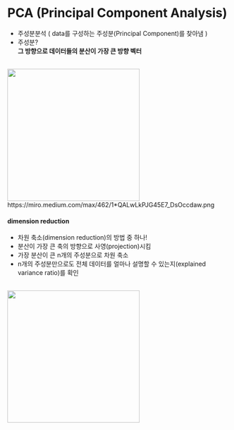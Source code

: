 # PCA (Principal Component Analysis)
- 주성분분석 ( data를 구성하는 주성분(Principal Component)를 찾아냄 )
- 주성분? </br>
 **그 방향으로 데이터들의 분산이 가장 큰 방향 벡터**
</br>
 <img src="https://miro.medium.com/max/462/1*QALwLkPJG45E7_DsOccdaw.png" width="300" /> </br>
 https://miro.medium.com/max/462/1*QALwLkPJG45E7_DsOccdaw.png
 </br>
 
 #### dimension reduction
- 차원 축소(dimension reduction)의 방법 중 하나!
- 분산이 가장 큰 축의 방향으로 사영(projection)시킴
- 가장 분산이 큰 n개의 주성분으로 차원 축소
- n개의 주성분만으로도 전체 데이터를 얼마나 설명할 수 있는지(explained variance ratio)를 확인
</br>
<img src="https://liorpachter.files.wordpress.com/2014/05/pca_figure1.jpg" width="300" /> </br>

